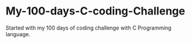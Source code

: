# My-100-days-C-coding-Challenge
Started with my 100 days of coding challenge with C Programming language.
